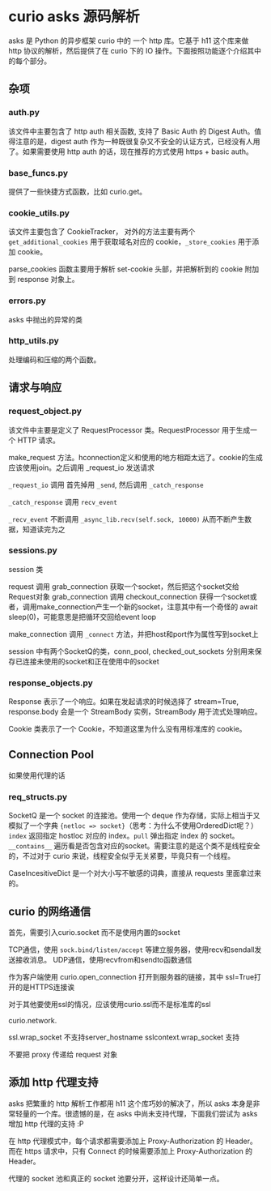 # curio asks 源码解析

<!--
ID: 7d28f505-6ce4-4373-ae7d-979a0f518f92
Status: publish
Date: 2018-06-22T15:10:30
Modified: 2020-05-16T11:14:07
wp_id: 91
-->

asks 是 Python 的异步框架 curio 中的 一个 http 库。它基于 h11 这个库来做 http 协议的解析，然后提供了在 curio 下的 IO 操作。下面按照功能逐个介绍其中的每个部分。

## 杂项

### auth.py

该文件中主要包含了 http auth 相关函数, 支持了 Basic Auth 的 Digest Auth。值得注意的是，digest auth 作为一种既很复杂又不安全的认证方式，已经没有人用了。如果需要使用 http auth 的话，现在推荐的方式使用 https + basic auth。

### base_funcs.py

提供了一些快捷方式函数，比如 curio.get。

### cookie_utils.py

该文件主要包含了 CookieTracker， 对外的方法主要有两个 `get_additional_cookies` 用于获取域名对应的 cookie，`_store_cookies` 用于添加 cookie。

parse_cookies 函数主要用于解析 set-cookie 头部，并把解析到的 cookie 附加到 response 对象上。

### errors.py

asks 中抛出的异常的类

### http_utils.py

处理编码和压缩的两个函数。

## 请求与响应

### request_object.py

该文件中主要是定义了 RequestProcessor 类。RequestProcessor 用于生成一个 HTTP 请求。

make_request 方法。hconnection定义和使用的地方相距太远了。cookie的生成应该使用join。之后调用 _request_io 发送请求

`_request_io` 调用 首先掉用 `_send`, 然后调用 `_catch_response`

`_catch_response` 调用 `recv_event`

`_recv_event` 不断调用 `_async_lib.recv(self.sock, 10000)` 从而不断产生数据，知道读完为之

### sessions.py

session 类

request 调用 grab_connection 获取一个socket，然后把这个socket交给Request对象
grab_connection 调用 checkout_connection 获得一个socket或者，调用make_connection产生一个新的socket，注意其中有一个奇怪的 await sleep(0)，可能意思是把循环交回给event loop

make_connection 调用 `_connect` 方法，并把host和port作为属性写到socket上

session 中有两个SocketQ的类，conn_pool, checked_out_sockets 分别用来保存已连接未使用的socket和正在使用中的socket

### response_objects.py

Response 表示了一个响应。如果在发起请求的时候选择了 stream=True, response.body 会是一个 StreamBody 实例，StreamBody 用于流式处理响应。

Cookie 类表示了一个 Cookie，不知道这里为什么没有用标准库的 cookie。

## Connection Pool

如果使用代理的话

### req_structs.py

SocketQ 是一个 socket 的连接池。使用一个 deque 作为存储，实际上相当于又模拟了一个字典  `{netloc => socket}`（思考：为什么不使用OrderedDict呢？）`index` 返回指定 hostloc 对应的 index。`pull` 弹出指定 index 的 socket。`__contains__` 遍历看是否包含对应的socket。需要注意的是这个类不是线程安全的，不过对于 curio 来说，线程安全似乎无关紧要，毕竟只有一个线程。

CaseIncesitiveDict 是一个对大小写不敏感的词典，直接从 requests 里面拿过来的。

## curio 的网络通信

首先，需要引入curio.socket 而不是使用内置的socket

TCP通信，使用 `sock.bind/listen/accept` 等建立服务器，使用recv和sendall发送接收消息。
UDP通信，使用recvfrom和sendto函数通信

作为客户端使用 curio.open_connection 打开到服务器的链接，其中 ssl=True打开的是HTTPS连接诶

对于其他要使用ssl的情况，应该使用curio.ssl而不是标准库的ssl

curio.network.


ssl.wrap_socket 不支持server_hostname sslcontext.wrap_socket 支持

不要把 proxy 传递给 request 对象

## 添加 http 代理支持

asks 把繁重的 http 解析工作都用 h11 这个库巧妙的解决了，所以 asks 本身是非常轻量的一个库。很遗憾的是，在 asks 中尚未支持代理，下面我们尝试为 asks 增加 http 代理的支持 :P

在 http 代理模式中，每个请求都需要添加上 Proxy-Authorization 的 Header。而在 https 请求中，只有 Connect 的时候需要添加上 Proxy-Authorization 的 Header。

代理的 socket 池和真正的 socket 池要分开，这样设计还简单一点。